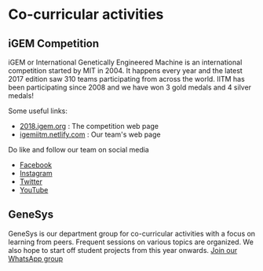 # Co-curricular activities

## iGEM Competition
iGEM or International Genetically Engineered Machine is an international competition started by MIT in 2004. It happens every year and the latest 2017 edition saw 310 teams participating from across the world. IITM has been participating since 2008 and we have won 3 gold medals and 4 silver medals! 

Some useful links:

- [2018.igem.org](http://2018.igem.org) : The competition web page
- [igemiitm.netlify.com](https://igemiitm.netlify.com) : Our team's web page

Do like and follow our team on social media
- [Facebook](https://www.facebook.com/igem.iitm)
- [Instagram](http://instagram.com/igemiitm)
- [Twitter](https://twitter.com/iGEM_IITM)
- [YouTube](https://www.youtube.com/channel/UCSYv2GGrFXr4G4x6coUGKlg)

## GeneSys
GeneSys is our department group for co-curricular activities with a focus on learning from peers. Frequent sessions on various topics are organized. We also hope to start off student projects from this year onwards. [Join our WhatsApp group](https://chat.whatsapp.com/6r3RgqFQGFs12fECblYtPX) 
